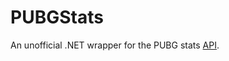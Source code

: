 PUBGStats
=========

An unofficial .NET wrapper for the PUBG stats [API](https://developer.playbattlegrounds.com).
